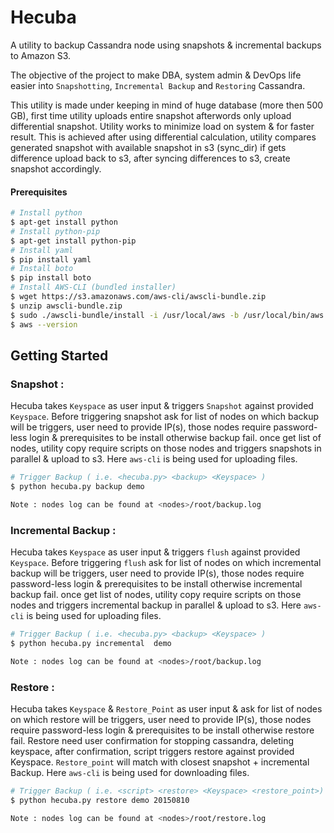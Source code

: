 # Hecuba
A utility to backup Cassandra node using snapshots & incremental backups to Amazon S3.

The objective of the project to make DBA, system admin & DevOps life easier into `Snapshotting`, `Incremental Backup` and `Restoring` Cassandra.

This utility is made under keeping in mind of huge database (more then 500 GB), first time utility uploads entire snapshot afterwords only upload differential snapshot. Utility works to minimize load on system & for faster result.
This is achieved after using differential calculation, utility compares generated snapshot with available snapshot in s3 (sync_dir) if gets difference upload back to s3, after syncing differences to s3, create snapshot accordingly.

#### Prerequisites
```bash
# Install python
$ apt-get install python
# Install python-pip
$ apt-get install python-pip
# Install yaml
$ pip install yaml
# Install boto
$ pip install boto
# Install AWS-CLI (bundled installer)
$ wget https://s3.amazonaws.com/aws-cli/awscli-bundle.zip
$ unzip awscli-bundle.zip
$ sudo ./awscli-bundle/install -i /usr/local/aws -b /usr/local/bin/aws
$ aws --version
```

## Getting Started 

### Snapshot :
Hecuba takes `Keyspace` as user input & triggers `Snapshot` against provided `Keyspace`. Before triggering snapshot ask for list of nodes on which backup will be triggers, user need to provide IP(s), those nodes require password-less login & prerequisites to be install otherwise backup fail. once get list of nodes, utility copy require scripts on those nodes and triggers snapshots in parallel & upload to s3. Here `aws-cli` is being used for uploading files.


```bash
# Trigger Backup ( i.e. <hecuba.py> <backup> <Keyspace> )
$ python hecuba.py backup demo

Note : nodes log can be found at <nodes>/root/backup.log
```

### Incremental Backup : 
Hecuba takes `Keyspace` as user input & triggers `flush` against provided `Keyspace`. Before triggering `flush` ask for list of nodes on which incremental backup will be triggers, user need to provide IP(s), those nodes require password-less login & prerequisites to be install otherwise incremental backup fail. once get list of nodes, utility copy require scripts on those nodes and triggers incremental backup in parallel & upload to s3. Here `aws-cli` is being used for uploading files.


```bash
# Trigger Backup ( i.e. <hecuba.py> <backup> <Keyspace> )
$ python hecuba.py incremental  demo

Note : nodes log can be found at <nodes>/root/backup.log
```



### Restore :
Hecuba takes `Keyspace` & `Restore_Point` as user input & ask for list of nodes on which restore will be triggers, user need to provide IP(s), those nodes require password-less login & prerequisites to be install otherwise restore fail. Restore need user confirmation for stopping cassandra, deleting keyspace, after confirmation, script triggers restore against provided Keyspace. `Restore_point` will match with closest snapshot + incremental Backup. Here `aws-cli` is being used for downloading files.

```bash
# Trigger Backup ( i.e. <script> <restore> <Keyspace> <restore_point>)
$ python hecuba.py restore demo 20150810

Note : nodes log can be found at <nodes>/root/restore.log
```

